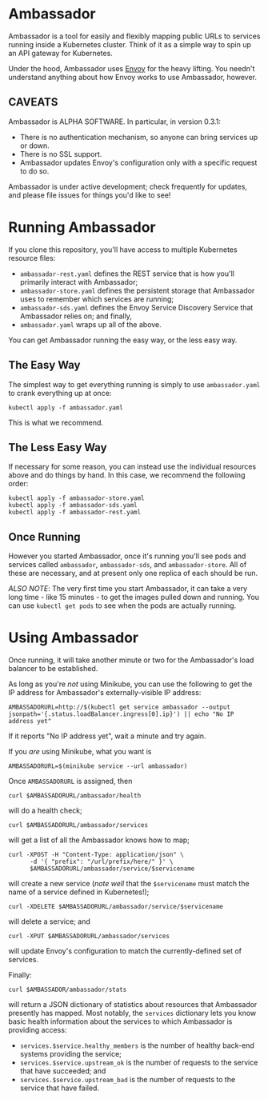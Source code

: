 Ambassador
==========

Ambassador is a tool for easily and flexibly mapping public URLs to services running inside a Kubernetes cluster. Think of it as a simple way to spin up an API gateway for Kubernetes.

Under the hood, Ambassador uses [Envoy](https://lyft.github.io/envoy/) for the heavy lifting. You needn't understand anything about how Envoy works to use Ambassador, however.

CAVEATS
-------

Ambassador is ALPHA SOFTWARE. In particular, in version 0.3.1:

- There is no authentication mechanism, so anyone can bring services up or down.
- There is no SSL support.
- Ambassador updates Envoy's configuration only with a specific request to do so.

Ambassador is under active development; check frequently for updates, and please file issues for things you'd like to see!

Running Ambassador
==================

If you clone this repository, you'll have access to multiple Kubernetes resource files:

- `ambassador-rest.yaml` defines the REST service that is how you'll primarily interact with Ambassador;
- `ambassador-store.yaml` defines the persistent storage that Ambassador uses to remember which services are running;
- `ambassador-sds.yaml` defines the Envoy Service Discovery Service that Ambassador relies on; and finally,
- `ambassador.yaml` wraps up all of the above.

You can get Ambassador running the easy way, or the less easy way.

The Easy Way
------------

The simplest way to get everything running is simply to use `ambassador.yaml` to crank everything up at once:

```
kubectl apply -f ambassador.yaml
```

This is what we recommend.

The Less Easy Way
-----------------

If necessary for some reason, you can instead use the individual resources above and do things by hand. In this case, we recommend the following order:

```
kubectl apply -f ambassador-store.yaml
kubectl apply -f ambassador-sds.yaml
kubectl apply -f ambassador-rest.yaml
```

Once Running
------------

However you started Ambassador, once it's running you'll see pods and services called `ambassador`, `ambassador-sds`, and `ambassador-store`. All of these are necessary, and at present only one replica of each should be run.

*ALSO NOTE*: The very first time you start Ambassador, it can take a very long time - like 15 minutes - to get the images pulled down and running. You can use `kubectl get pods` to see when the pods are actually running.

Using Ambassador
================

Once running, it will take another minute or two for the Ambassador's load balancer to be established. 

As long as you're *not* using Minikube, you can use the following to get the IP address for Ambassador's externally-visible IP address:

```
AMBASSADORURL=http://$(kubectl get service ambassador --output jsonpath='{.status.loadBalancer.ingress[0].ip}') || echo "No IP address yet"
```

If it reports "No IP address yet", wait a minute and try again. 

If you *are* using Minikube, what you want is

```
AMBASSADORURL=$(minikube service --url ambassador)
```

Once `AMBASSADORURL` is assigned, then

```
curl $AMBASSADORURL/ambassador/health
```

will do a health check;

```
curl $AMBASSADORURL/ambassador/services
```

will get a list of all the  Ambassador knows how to map;

```
curl -XPOST -H "Content-Type: application/json" \
      -d '{ "prefix": "/url/prefix/here/" }' \
      $AMBASSADORURL/ambassador/service/$servicename
```

will create a new service (*note well* that the `$servicename` must match the name of a service defined in Kubernetes!);

```
curl -XDELETE $AMBASSADORURL/ambassador/service/$servicename
```

will delete a service; and

```
curl -XPUT $AMBASSADORURL/ambassador/services
```

will update Envoy's configuration to match the currently-defined set of services.

Finally:

```
curl $AMBASSADOR/ambassador/stats
```

will return a JSON dictionary of statistics about resources that Ambassador presently has mapped. Most notably, the `services` dictionary lets you know basic health information about the services to which Ambassador is providing access:

- `services.$service.healthy_members` is the number of healthy back-end systems providing the service;
- `services.$service.upstream_ok` is the number of requests to the service that have succeeded; and
- `services.$service.upstream_bad` is the number of requests to the service that have failed.



